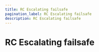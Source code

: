 ```yaml
---
title: RC Escalating failsafe
pagination_label: RC Escalating failsafe
description: RC Escalating failsafe
---
```


# RC Escalating failsafe
